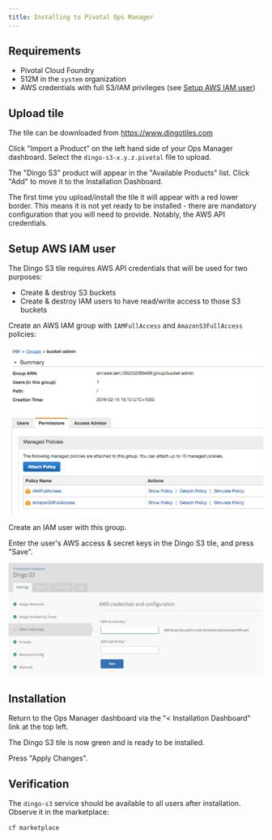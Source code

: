 ```yaml
---
title: Installing to Pivotal Ops Manager
---
```


## <a id="requirements"></a>Requirements

* Pivotal Cloud Foundry
* 512M in the `system` organization
* AWS credentials with full S3/IAM privileges (see <a href="#iam-user">Setup AWS IAM user</a>)

## <a id="upload-tile"></a>Upload tile

The tile can be downloaded from https://www.dingotiles.com

Click "Import a Product" on the left hand side of your Ops Manager dashboard. Select the `dingo-s3-x.y.z.pivotal` file to upload.

The "Dingo S3" product will appear in the "Available Products" list. Click "Add" to move it to the Installation Dashboard.

The first time you upload/install the tile it will appear with a red lower border. This means it is not yet ready to be installed - there are mandatory configuration that you will need to provide. Notably, the AWS API credentials.

## <a id="iam-user"></a>Setup AWS IAM user

The Dingo S3 tile requires AWS API credentials that will be used for two purposes:

* Create & destroy S3 buckets
* Create & destroy IAM users to have read/write access to those S3 buckets

Create an AWS IAM group with `IAMFullAccess` and `AmazonS3FullAccess` policies:

![aws-iam-group](images/aws-iam-group.png)

Create an IAM user with this group.

Enter the user's AWS access & secret keys in the Dingo S3 tile, and press "Save".

![tile-aws-credentials](images/tile-aws-credentials.png)

## <a id="installation"></a>Installation

Return to the Ops Manager dashboard via the "< Installation Dashboard" link at the top left.

The Dingo S3 tile is now green and is ready to be installed.

Press "Apply Changes".

## <a id="verification"></a>Verification

The `dingo-s3` service should be available to all users after installation. Observe it in the marketplace:

```
cf marketplace
```
